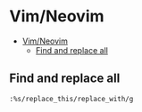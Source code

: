 # Vim/Neovim
<!--ts-->
* [Vim/Neovim](vim.md#vimneovim)
   * [Find and replace all](vim.md#find-and-replace-all)

<!-- Added by: runner, at: Thu Aug  5 09:12:24 UTC 2021 -->

<!--te-->

## Find and replace all
```vim
:%s/replace_this/replace_with/g
```
